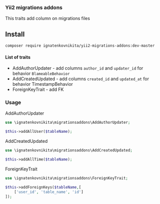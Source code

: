 ### Yii2 migrations addons

This traits add column on migrations files

## Install
```bash
composer require ignatenkovnikita/yii2-migrations-addons:dev-master
```

#### List of traits
- AddAuthorUpdater - add columns `author_id` and `updater_id` for behavior `BlameableBehavior`
- AddCreatedUpdated - add columns `created_id` and `updated_at` for behavior TimestampBehavior
- ForeignKeyTrait - add FK 

### Usage
AddAuthorUpdater
```php
use \ignatenkovnikita\migrationsaddons\AddAuthorUpdater;

$this->addAllUser($tableName);
```

AddCreatedUpdated
```php
use \ignatenkovnikita\migrationsaddons\AddCreatedUpdated;

$this->addAllTime($tableName);
```

ForeignKeyTrait
```php
use \ignatenkovnikita\migrationsaddons\ForeignKeyTrait;

$this->addForeignKeys($tableName,[
    ['user_id', 'table_name', 'id']
]);
```
